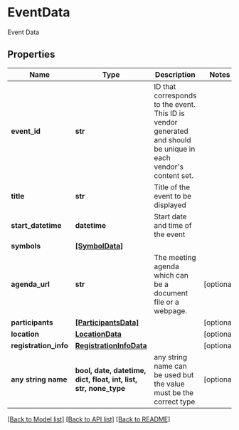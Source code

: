 # EventData

Event Data

## Properties
Name | Type | Description | Notes
------------ | ------------- | ------------- | -------------
**event_id** | **str** | ID that corresponds to the event. This ID is vendor generated and should be unique in each vendor&#39;s content set. | 
**title** | **str** | Title of the event to be displayed | 
**start_datetime** | **datetime** | Start date and time of the event | 
**symbols** | [**[SymbolData]**](SymbolData.md) |  | 
**agenda_url** | **str** | The meeting agenda which can be a document file or a webpage. | [optional] 
**participants** | [**[ParticipantsData]**](ParticipantsData.md) |  | [optional] 
**location** | [**LocationData**](LocationData.md) |  | [optional] 
**registration_info** | [**RegistrationInfoData**](RegistrationInfoData.md) |  | [optional] 
**any string name** | **bool, date, datetime, dict, float, int, list, str, none_type** | any string name can be used but the value must be the correct type | [optional]

[[Back to Model list]](../README.md#documentation-for-models) [[Back to API list]](../README.md#documentation-for-api-endpoints) [[Back to README]](../README.md)


